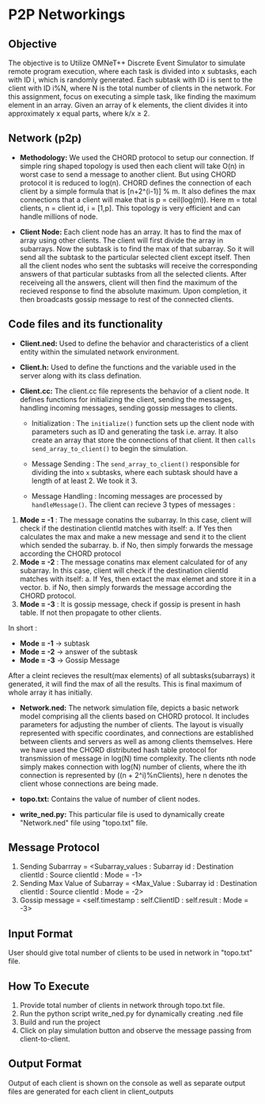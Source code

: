 # P2P Networkings

## Objective
The objective is to Utilize OMNeT++ Discrete Event Simulator to simulate remote program execution, where each task is divided into x subtasks, each with ID i, which is randomly generated. Each subtask with ID i is sent to the client with ID i%N, where N is the total number of clients in the network. For this assignment, focus on executing a simple task, like finding the maximum element in an array. Given an array of k elements, the client divides it into approximately x equal parts, where k/x ≥ 2.

## Network (p2p)
- **Methodology:** We used the CHORD protocol to setup our connection. If simple ring shaped topology is used then each client will take O(n) in worst case to send a message to another client. But using CHORD protocol it is reduced to log(n). CHORD defines the connection of each client by a simple formula that is [n+2^(i-1)] % m. It also defines the max connections that a client will make that is p = ceil(log(m)). Here m = total clients, n = client id, i = [1,p]. This topology is very efficient and can handle millions of node.

- **Client Node:** Each client node has an array. It has to find the max of array using other clients. The client will first divide the array in subarrays. Now the subtask is to find the max of that subarray. So it will send all the subtask to the particular selected client except itself. Then all the client nodes who sent the subtasks will receive the corresponding answers of that particular subtasks from all the selected clients. After receiveing all the answers, client will then find the maximum of the recieved response to find the absolute maximum. Upon completion, it then broadcasts gossip message to rest of the connected clients.

## Code files and its functionality

- **Client.ned:** Used to define the behavior and characteristics of a client entity within the simulated network environment.

- **Client.h:** Used to define the functions and the variable used in the server along with its class defination.

- **Client.cc:** The client.cc file represents the behavior of a client node. It defines functions for initializing the client, sending the messages, handling incoming messages, sending gossip messages to clients.

  - Initialization :
The `initialize()` function sets up the client node with parameters such as ID and generating the task i.e. array. It also create an array that store the connections of that client. It then `calls send_array_to_client()` to begin the simulation.

  - Message Sending : The `send_array_to_client()` responsible for dividing the into `x` subtasks, where each subtask should have a length of at least 2. We took it 3.

  - Message Handling :
Incoming messages are processed by `handleMessage()`. The client can recieve 3 types of messages : 
1. **Mode = -1** :  The message conatins the subarray. In this case, client will check if the destination clientId matches with itself: a. If Yes then calculates the max and make a new message and send it to the client which sended the subarray. b. if No, then simply forwards the message according the CHORD protocol
2. **Mode = -2** :  The message conatins max element calculated for of any subarray. In this case, client will check if the destination clientId matches with itself: a. If Yes, then extact the max elemet and store it in a vector. b. if No, then simply forwards the message according the CHORD protocol.
3. **Mode = -3** :  It is gossip message, check if gossip is present in hash table. If not then propagate to other clients.

In short : 
  - **Mode = -1** -> subtask
  - **Mode = -2** -> answer of the subtask
  - **Mode = -3** -> Gossip Message

After a cleint recieves the result(max elements) of all subtasks(subarrays) it generated, it will find the max of all the results. This is final maximum of whole array it has initially.
 
- **Network.ned:** The network simulation file, depicts a basic network model comprising all the clients based on CHORD protocol. It includes parameters for adjusting the number of clients. The layout is visually represented with specific coordinates, and connections are established between clients and servers as well as among clients themselves. Here we have used the CHORD distributed hash table protocol for transmission of message in log(N) time complexity. The clients nth node simply makes connection with log(N) number of clients, where the ith connection is represented by ((n + 2^i)%nClients), here n denotes the client whose connections are being made.

- **topo.txt:** Contains the value of number of client nodes.

- **write_ned.py:** This particular file is used to dynamically create "Network.ned" file using "topo.txt" file. 

## Message Protocol 
1. Sending Subarrray = <Subarray_values : Subarray id : Destination clientId : Source clientId : Mode = -1>
1. Sending Max Value of Subarray = <Max_Value : Subarray id : Destination clientId : Source clientId : Mode = -2>
1. Gossip message = <self.timestamp : self.ClientID : self.result : Mode = -3>

## Input Format
User should give total number of clients to be used in network in "topo.txt" file.

## How To Execute
1. Provide total number of clients in network through topo.txt file.
1. Run the python script write_ned.py for dynamically creating .ned file 
2. Build and run the project 
3. Click on play simulation button and observe the message passing from client-to-client.

## Output Format
Output of each client is shown on the console as well as separate output files are generated for each client in client_outputs

